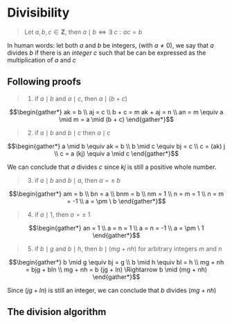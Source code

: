 # Divisibility

> Let $a, b, c \in \mathbf{Z}$, then $a\mid b \iff \exists \ c: ac = b$

In human words: let both $a$ and $b$ be integers, (with $a \neq 0$), we say that $a$ divides $b$ if there is an _integer_ $c$ such that be can be expressed as the multiplication of $a$ and $c$

## Following proofs

> 1. if $a \mid b$ and $a \mid c$, then $a \mid (b+c)$

$$\begin{gather*}
	ak = b \\
	aj = c \\
	b + c = m
	ak + aj = n \\
	an = m \equiv a \mid m = a \mid (b + c)
\end{gather*}$$

> 2. if $a \mid b$ and $b \mid c$ then $a \mid c$

$$\begin{gather*}
	a \mid b \equiv ak = b \\
	b \mid c \equiv bj = c \\
	c = (ak) j \\
	c = a (kj) \equiv a \mid c
\end{gather*}$$

We can conclude that $a$ divides $c$ since $kj$ is still a positive whole number.

> 3. if $a \mid b$ and $b \mid a$, then $a = \pm \ b$

$$\begin{gather*}
	am = b \\
	bn = a \\
	bnm = b \\
	nm = 1 \\
	n = m = 1 \\
	n = m = -1 \\
	a = \pm \ b
\end{gather*}$$

> 4. if $a \mid 1$, then $a = \pm \ 1$

$$\begin{gather*}
	an = 1 \\
	a = n = 1 \\
	a = n = -1 \\
	a = \pm \ 1
\end{gather*}$$

> 5. if $b \mid g$ and $b \mid h$, then $b \mid (mg + nh)$ for arbitrary integers $m$ and $n$

$$\begin{gather*}
	b \mid g \equiv bj = g \\
	b \mid h \equiv bl = h \\
	mg + nh = bjg + bln \\
	mg + nh = b (jg + ln) \Rightarrow b \mid (mg + nh)
\end{gather*}$$

Since $(jg + ln)$ is still an integer, we can conclude that $b$ divides $(mg + nh)$

## The division algorithm

